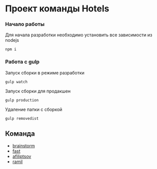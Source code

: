 # Проект команды Hotels

### Начало работы
Для начала разработки необходимо установить все зависимости из nodejs
```
npm i
```
### Работа с gulp 

Запуск сборки в режиме разработки 
```
gulp watch
```
Запуск сборки для продакшен
```
gulp production
```
Удаление папки с сборкой 
```
gulp removedist
```

## Команда
+ [brainstorm](https://github.com/SS-brainstorm/)
+ [fast](https://github.com/FAST-JE)
+ [afiliptsov](https://github.com/afiliptsov)
+ [ramil](https://github.com/rtxrulez)
